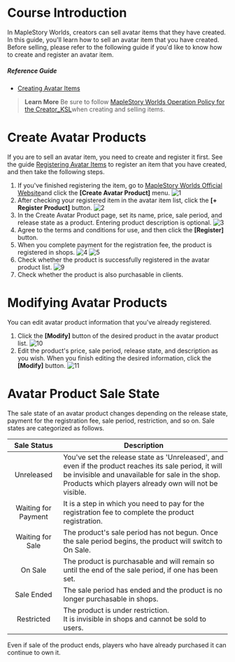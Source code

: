 # Course Introduction
In MapleStory Worlds, creators can sell avatar items that they have created.
In this guide, you'll learn how to sell an avatar item that you have created. 
Before selling, please refer to the following guide if you'd like to know how to create and register an avatar item.

##### Reference Guide
* [Creating Avatar Items](/docs/?postId=582{"target":"_self"})

> <span style="color: #585858">**Learn More**
> Be sure to follow [MapleStory Worlds Operation Policy for the Creator_KSL](https://maplestoryworlds.nexon.com/legal/policy/699{"target":"_self"})when creating and selling items.</span>

# Create Avatar Products
If you are to sell an avatar item, you need to create and register it first.
See the guide [Registering Avatar Items](/docs/?postId=590{"target":"_self"}) to register an item that you have created, and then take the following steps.

1. If you've finished registering the item, go to [MapleStory Worlds Official Website](https://maplestoryworlds.nexon.com/{"target":"_self"})and click the **[Create Avatar Product]** menu.
    ![1](https://mod-file.dn.nexoncdn.co.kr/bbs/1675387038560a37afa6c891e47138b4ea932ce473e94.png "1")
    <br>
2. After checking your registered item in the avatar item list, click the **[+ Register Product]** button.
    ![2](https://mod-file.dn.nexoncdn.co.kr/bbs/1675387106201ba80f59171cc42b690af00f4198ddd0e.png "2")
    <br>
3. In the Create Avatar Product page, set its name, price, sale period, and release state as a product. Entering product description is optional.
    ![3](https://mod-file.dn.nexoncdn.co.kr/bbs/1675387497346953bec22511341cb972aedb0609bbdbf.png "3")
    <br>
4. Agree to the terms and conditions for use, and then click the **[Register]** button.
    <br>
5. When you complete payment for the registration fee, the product is registered in shops.
    ![4](https://mod-file.dn.nexoncdn.co.kr/bbs/16753877668022d2a5ad178a24915a8f630ca2ba2a198.png "4")
    ![5](https://mod-file.dn.nexoncdn.co.kr/bbs/1675387952798e8e7bd7df0d04224b35e5fa4b1b5b5ff.png "5")
    <br>
6. Check whether the product is successfully registered in the avatar product list.
    ![9](https://mod-file.dn.nexoncdn.co.kr/bbs/1675388530515c6268adc876c41a08e80bb5007824c45.png "9")
    <br>
7. Check whether the product is also purchasable in clients.

# Modifying Avatar Products
You can edit avatar product information that you've already registered.
1. Click the **[Modify]** button of the desired product in the avatar product list.
    ![10](https://mod-file.dn.nexoncdn.co.kr/bbs/1675388695316d1c667cc72764ccc81f05aa1c8c0f582.png "10")
    <br>
2. Edit the product's price, sale period, release state, and description as you wish. When you finish editing the desired information, click the **[Modify]** button.
    ![11](https://mod-file.dn.nexoncdn.co.kr/bbs/16753888899231b6e07c481e343f7af6d851db693c6c4.png "11")

# Avatar Product Sale State
The sale state of an avatar product changes depending on the release state, payment for the registration fee, sale period, restriction, and so on. Sale states are categorized as follows.

| Sale Status | Description |
| :---: | --- |
| Unreleased | You've set the release state as 'Unreleased', and even if the product reaches its sale period, it will be invisible and unavailable for sale in the shop. <br>Products which players already own will not be visible. |
| Waiting for Payment | It is a step in which you need to pay for the registration fee to complete the product registration. |
| Waiting for Sale | The product's sale period has not begun. Once the sale period begins, the product will switch to On Sale. |
| On Sale | The product is purchasable and will remain so until the end of the sale period, if one has been set.  |
| Sale Ended | The sale period has ended and the product is no longer purchasable in shops. |
| Restricted | The product is under restriction. <br>It is invisible in shops and cannot be sold to users. |

Even if sale of the product ends, players who have already purchased it can continue to own it.